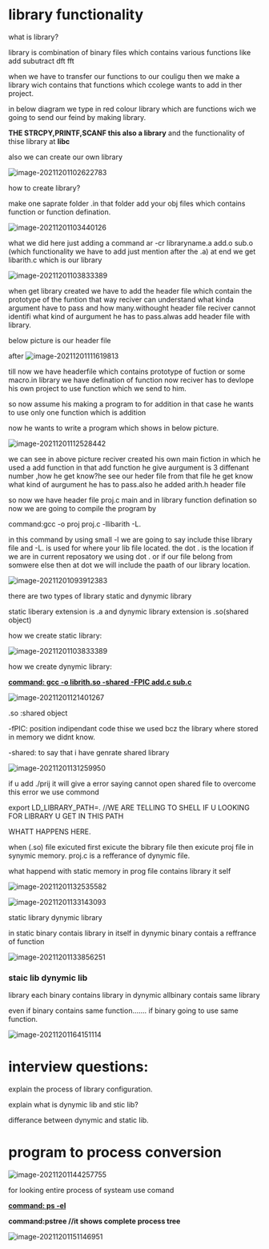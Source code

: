 # library functionality



what is library?

library is combination of binary files which contains various  functions like add subutract dft fft

when we have to transfer our functions to our couligu then we make a library wich contains that functions which ccolege wants to add in ther project.

in below diagram we type  in red colour library  which are functions wich we going to send our feind by making library.



**THE STRCPY,PRINTF,SCANF this also a library** and the functionality of thise library at **libc**

also we can create our own library



![image-20211201102622783](/home/shubham/.config/Typora/typora-user-images/image-20211201102622783.png)

how to create library?

make one saprate folder .in that folder add your obj files which contains function or function defination.

![image-20211201103440126](/home/shubham/.config/Typora/typora-user-images/image-20211201103440126.png)



what we did here just adding a command ar -cr libraryname.a add.o sub.o (which functionality we have to add just mention after the .a) at  end we get libarith.c which is our library

![image-20211201103833389](/home/shubham/.config/Typora/typora-user-images/image-20211201103833389.png)

when get library created we have to add the header file which contain the prototype of the funtion that way reciver can understand what kinda argument have to pass and how many.withought header file reciver cannot identifi what kind of aurgument he has to pass.alwas add header file with library.

below picture is our header file

after ![image-20211201111619813](/home/shubham/.config/Typora/typora-user-images/image-20211201111619813.png)

till now we have headerfile which contains prototype of fuction or some macro.in library we have defination of function now reciver has to devlope his own project to use function which we send to him.

so now assume his making a program to for  addition in that case he wants to use only one function which is addition 

now he wants to write a program which shows in below picture.

![image-20211201112528442](/home/shubham/.config/Typora/typora-user-images/image-20211201112528442.png)

we can see in above picture reciver created his own main fiction in which he used a add function in that add function he give aurgument is 3 diffenant number ,how he get know?he see our heder file from that file he get know what kind of aurgument he has to pass.also he added arith.h header file 

so now we have header file proj.c main and in library function defination so now we are going to compile the program by 

command:gcc -o proj proj.c -llibarith -L.

in this command by using small -l we are going to say include thise library file and -L. is used for where your lib file located.  the dot . is the location if we are in current reposatory we using dot . or if our file belong from somwere else then at dot we will include the paath of our library location.



![image-20211201093912383](/home/shubham/.config/Typora/typora-user-images/image-20211201093912383.png)

  there are two types of library static and dynymic library 

static liberary extension is .a    and dynymic library extension is .so(shared object)

how we create static library:

![image-20211201103833389](/home/shubham/.config/Typora/typora-user-images/image-20211201103833389.png)



how we create dynymic library:

<u>**command: gcc -o librith.so -shared -FPIC add.c sub.c**</u>

![image-20211201121401267](/home/shubham/.config/Typora/typora-user-images/image-20211201121401267.png)

.so :shared object

-fPIC: position indipendant code thise we used bcz the library where stored in memory we didnt know.

-shared: to say that i have genrate shared library

![image-20211201131259950](/home/shubham/.config/Typora/typora-user-images/image-20211201131259950.png)

if u add ./prij it will give a error saying cannot open shared file to overcome this error we use commond 

export LD_LIBRARY_PATH=.  //WE ARE TELLING TO SHELL IF U LOOKING FOR LIBRARY U GET IN THIS PATH

WHATT HAPPENS HERE.

when (.so) file exicuted first exicute the bibrary file then exicute proj file in synymic memory.   proj.c is a refferance of dynymic file.

  what happend with static memory in prog file contains library it self

![image-20211201132535582](/home/shubham/.config/Typora/typora-user-images/image-20211201132535582.png)

![image-20211201133143093](/home/shubham/.config/Typora/typora-user-images/image-20211201133143093.png) 

static library                                                                                                      dynymic library

in static binary contais library in itself                                    in dynymic binary contais a reffrance of function     

![image-20211201133856251](/home/shubham/.config/Typora/typora-user-images/image-20211201133856251.png)

### staic lib                                                                                                                                          dynymic lib



library each binary contains library                                                           in dynymic allbinary contais same library                                 

even if binary contains same function.......                                                if binary going to use same function.



![image-20211201164151114](/home/shubham/.config/Typora/typora-user-images/image-20211201164151114.png)





# interview questions:

explain the process of library configuration.

explain what is dynymic lib and stic lib?

differance between dynymic and static lib.

# program to process conversion

![image-20211201144257755](/home/shubham/.config/Typora/typora-user-images/image-20211201144257755.png)

for looking entire process of systeam use comand 

<u>**command:  ps -el**</u>

**command:pstree //it shows complete process tree**



![image-20211201151146951](/home/shubham/.config/Typora/typora-user-images/image-20211201151146951.png)

